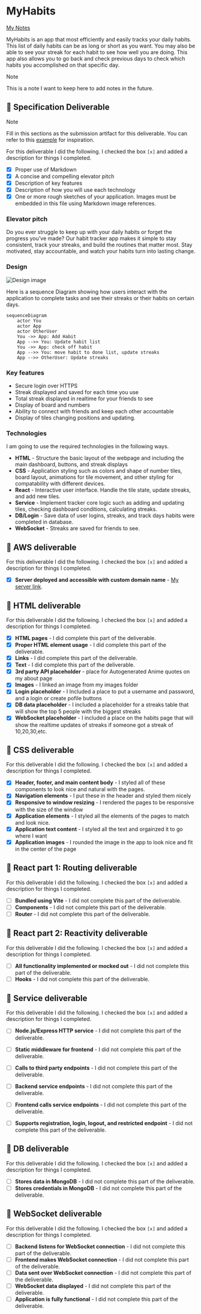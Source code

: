 # MyHabits

[My Notes](notes.md)

MyHabits is an app that most efficiently and easily tracks your daily habits. This list of daily habits can be as long or short as you want. You may also be able to see your streak for each habit to see how well you are doing. This app also allows you to go back and check previous days to check which habits you accomplished on that specific day.

> [!NOTE]
> This is a note I want to keep here to add notes in the future.

## 🚀 Specification Deliverable

> [!NOTE]
>  Fill in this sections as the submission artifact for this deliverable. You can refer to this [example](https://github.com/webprogramming260/startup-example/blob/main/README.md) for inspiration.

For this deliverable I did the following. I checked the box `[x]` and added a description for things I completed.

- [x] Proper use of Markdown
- [x] A concise and compelling elevator pitch
- [x] Description of key features
- [x] Description of how you will use each technology
- [x] One or more rough sketches of your application. Images must be embedded in this file using Markdown image references.

### Elevator pitch

Do you ever struggle to keep up with your daily habits or forget the progress you’ve made? Our habit tracker app makes it simple to stay consistent, track your streaks, and build the routines that matter most. Stay motivated, stay accountable, and watch your habits turn into lasting change.

### Design

![Design image](HabitTracker.png)

Here is a sequence Diagram showing how users interact with the application to complete tasks and see their streaks or their habits on certain days.

```mermaid
sequenceDiagram
    actor You
    actor App
    actor OtherUser
    You ->> App: Add Habit
    App -->> You: Update habit list
    You ->> App: check off habit
    App -->> You: move habit to done list, update streaks
    App -->> OtherUser: Update streaks

```

### Key features

- Secure login over HTTPS
- Streak displayed and saved for each time you use
- Total streak displayed in realtime for your friends to see
- Display of board and numbers
- Ability to connect with friends and keep each other accountable
- Display of tiles changing positions and updating.

### Technologies

I am going to use the required technologies in the following ways.

- **HTML** - Structure the basic layout of the webpage and including the main dashboard, buttons, and streak displays
- **CSS** - Application styling such as colors and shape of number tiles, board layout, animations for tile movement, and other styling for compatability with different devices.
- **React** - Interactive user interface. Handle the tile state, update streaks, and add new tiles.
- **Service** - Implement tracker core logic such as adding and updating tiles, checking dashboard conditions, calculating streaks.
- **DB/Login** - Save data of user logins, streaks, and track days habits were completed in database.
- **WebSocket** - Streaks are saved for friends to see.

## 🚀 AWS deliverable

For this deliverable I did the following. I checked the box `[x]` and added a description for things I completed.

- [x] **Server deployed and accessible with custom domain name** - [My server link](https://startup.myhabits.click).

## 🚀 HTML deliverable

For this deliverable I did the following. I checked the box `[x]` and added a description for things I completed.

- [x] **HTML pages** - I did complete this part of the deliverable.
- [x] **Proper HTML element usage** - I did complete this part of the deliverable.
- [x] **Links** - I did complete this part of the deliverable.
- [x] **Text** - I did complete this part of the deliverable.
- [x] **3rd party API placeholder** - place for Autogenerated Anime quotes on my about page
- [x] **Images** - I linked an image from my images folder
- [x] **Login placeholder** - I Included a place to put a username and password, and a login or create pofile buttons
- [x] **DB data placeholder** - I included a placeholder for a streaks table that will show the top 5 people with the biggest streaks
- [x] **WebSocket placeholder** - I included a place on the habits page that will show the realtime updates of streaks if someone got a streak of 10,20,30,etc.

## 🚀 CSS deliverable

For this deliverable I did the following. I checked the box `[x]` and added a description for things I completed.

- [x] **Header, footer, and main content body** - I styled all of these components to look nice and natural with the pages.
- [x] **Navigation elements** - I put these in the header and styled them nicely
- [x] **Responsive to window resizing** - I rendered the pages to be responsive with the size of the window
- [x] **Application elements** - I styled all the elements of the pages to match and look nice.
- [x] **Application text content** - I styled all the text and orgainzed it to go where I want
- [x] **Application images** - I rounded the image in the app to look nice and fit in the center of the page

## 🚀 React part 1: Routing deliverable

For this deliverable I did the following. I checked the box `[x]` and added a description for things I completed.

- [ ] **Bundled using Vite** - I did not complete this part of the deliverable.
- [ ] **Components** - I did not complete this part of the deliverable.
- [ ] **Router** - I did not complete this part of the deliverable.

## 🚀 React part 2: Reactivity deliverable

For this deliverable I did the following. I checked the box `[x]` and added a description for things I completed.

- [ ] **All functionality implemented or mocked out** - I did not complete this part of the deliverable.
- [ ] **Hooks** - I did not complete this part of the deliverable.

## 🚀 Service deliverable

For this deliverable I did the following. I checked the box `[x]` and added a description for things I completed.

- [ ] **Node.js/Express HTTP service** - I did not complete this part of the deliverable.
- [ ] **Static middleware for frontend** - I did not complete this part of the deliverable.
- [ ] **Calls to third party endpoints** - I did not complete this part of the deliverable.
- [ ] **Backend service endpoints** - I did not complete this part of the deliverable.
- [ ] **Frontend calls service endpoints** - I did not complete this part of the deliverable.
- [ ] **Supports registration, login, logout, and restricted endpoint** - I did not complete this part of the deliverable.


## 🚀 DB deliverable

For this deliverable I did the following. I checked the box `[x]` and added a description for things I completed.

- [ ] **Stores data in MongoDB** - I did not complete this part of the deliverable.
- [ ] **Stores credentials in MongoDB** - I did not complete this part of the deliverable.

## 🚀 WebSocket deliverable

For this deliverable I did the following. I checked the box `[x]` and added a description for things I completed.

- [ ] **Backend listens for WebSocket connection** - I did not complete this part of the deliverable.
- [ ] **Frontend makes WebSocket connection** - I did not complete this part of the deliverable.
- [ ] **Data sent over WebSocket connection** - I did not complete this part of the deliverable.
- [ ] **WebSocket data displayed** - I did not complete this part of the deliverable.
- [ ] **Application is fully functional** - I did not complete this part of the deliverable.
